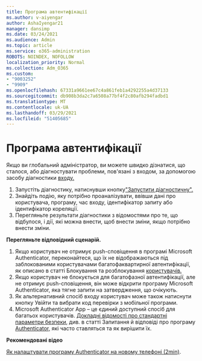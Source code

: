 ```yaml
---
title: Програма автентифікації
ms.author: v-aiyengar
author: AshaIyengar21
manager: dansimp
ms.date: 03/24/2021
ms.audience: Admin
ms.topic: article
ms.service: o365-administration
ROBOTS: NOINDEX, NOFOLLOW
localization_priority: Normal
ms.collection: Adm_O365
ms.custom:
- "9003252"
- "9909"
ms.openlocfilehash: 67331a9661ee67c4a861feb1a4292255a4d37133
ms.sourcegitcommit: db908b3da2c7a6508a77bf4f2c80afb294fadbd1
ms.translationtype: MT
ms.contentlocale: uk-UA
ms.lasthandoff: 03/29/2021
ms.locfileid: "51405685"
---
```

# <a name="authentication-app"></a>Програма автентифікації

Якщо ви глобальний адміністратор, ви можете швидко дізнатися, що сталося, або діагностувати проблеми, пов'язані з входом, за допомогою засобу діагностики [входу.](https://ms.portal.azure.com/microsoft.onmicrosoft.com?loginHint=shhada@microsoft.com#blade/Microsoft_AAD_IAM/ActiveDirectoryMenuBlade/diagnose/symptomId/ms_aad_dxp_signin_caDiagnoseAndSolveSummarySymptom)

1. Запустіть діагностику, натиснувши кнопку["Запустити діагностичну".](https://portal.azure.com/#blade/Microsoft_AAD_IAM/ActiveDirectoryMenuBlade/diagnose/symptomId/ms_aad_dxp_signin_caDiagnoseAndSolveSummarySymptom) 
1. Знайдіть подію, яку потрібно проаналізувати, ввівши дані про користувача, програму, час входу, ідентифікатор запиту або ідентифікатор кореляції.
1. Перегляньте результати діагностики з відомостями про те, що відбулося, і дії, які можна внести, щоб внести зміни, якщо потрібно внести зміни.

**Перегляньте відповідний сценарій.**

1. Якщо користувач не отримує push-сповіщення в програмі Microsoft Authenticator, переконайтеся, що їх не відображаються під заблокованими користувачами багатофаквартирної автентифікації, як описано в статті Блокування та розблокування [користувачів.](https://portal.azure.com/#blade/Microsoft_AAD_IAM/ActiveDirectoryMenuBlade/diagnose/symptomId/ms_aad_dxp_signin_caDiagnoseAndSolveSummarySymptom)
1. Якщо користувач не блокується для багатофазної автентифікації, але не отримує push-сповіщення, він може відкрити програму Microsoft Authenticator, яка тягне запити на затвердження, що очікують.
1. Як альтернативний спосіб входу користувач може також натиснути кнопку Увійти та вибрати код перевірки з мобільної програми.
1. Microsoft Authenticator App – це єдиний доступний спосіб для багатьох користувачів. [Докладні відомості про стандартні параметри безпеки](https://docs.microsoft.com/azure/active-directory/fundamentals/concept-fundamentals-security-defaults), див. в статті Запитання й відповіді про програму [Authenticator,](https://docs.microsoft.com/azure/active-directory/user-help/user-help-auth-app-faq) які часто ставляться та як вирішити їх.
 
**Рекомендовані відео**

[Як налаштувати програму Authenticator на новому телефоні (2min)](https://go.microsoft.com/fwlink/?linkid=2158163&clcid=0x409).
